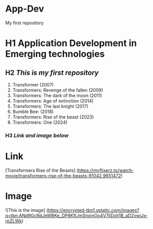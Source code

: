 # App-Dev
My first repository
# H1 **Application Development in Emerging technologies** 

## H2 *This is my first repository*

1. Transformer (2007)
2. Transformers: Revenge of the fallen (2009)
3. Transformers: The dark of the moon (2011)
4. Transformers: Age of extinction (2014)
5. Transformers: The last knight (2017)
6. Bumble Bee: (2018)
7. Transformers: Rise of the beast (2023)
8. Transformers: One (2024)

### H3  *Link and image below*

# Link
[Transformers Rise of the Beasts] 
(https://myflixerz.to/watch-movie/transformers-rise-of-the-beasts-91042.9651472)

# Image
![This is the image]
(https://encrypted-tbn1.gstatic.com/images?q=tbn:ANd9GcRdJeWBKe_DP8KfLjmSnxinOo4V7liDxh1B_aD2vwiJx-rpZLWk)
